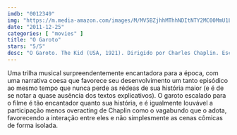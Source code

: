 ```yaml
---
imdb: "0012349"
img: "https://m.media-amazon.com/images/M/MV5BZjhhMThhNDItNTY2MC00MmU1LTliNDEtNDdhZjdlNTY5ZDQ1XkEyXkFqcGdeQXVyNjc1NTYyMjg@._V1_SX101_CR0,0,101,150_.jpg"
date: "2011-12-25"
categories: [ "movies" ]
title: "O Garoto"
stars: "5/5"
desc: "O Garoto. The Kid (USA, 1921). Dirigido por Charles Chaplin. Escrito por Charles Chaplin. Com Carl Miller, Edna Purviance, Jackie Coogan, Charles Chaplin, Albert Austin, Beulah Bains, Nellie Bly Baker, Henry Bergman, F. Blinn."
---
```

Uma trilha musical surpreendentemente encantadora para a época, com uma narrativa coesa que favorece seu desenvolvimento um tanto episódico ao mesmo tempo que nunca perde as rédeas de sua história maior (e é de se notar a quase ausência dos textos explicativos). O garoto escalado para o filme é tão encantador quanto sua história, e é igualmente louvável a participação menos overacting de Chaplin como o vagabundo que o adota, favorecendo a interação entre eles e não simplesmente as cenas cômicas de forma isolada.

